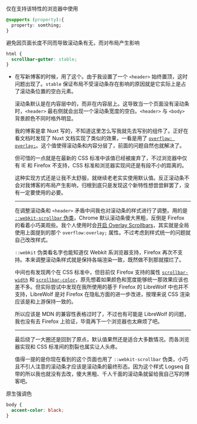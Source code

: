 仅在支持该特性的浏览器中使用

  ```css
  @supports (property):{
    property: somthing;
  }
  ```

避免因页面长度不同而导致滚动条有无，而对布局产生影响

  ```css
  html {
    scrollbar-gutter: stable;
  }
  ```

- 在写新博客的时候，用了这个。由于我设置了一个 `<header>` 始终置顶，这时问题出现了。`stable` 保证布局不受滚动条存在影响的原因就是它实际上是占了滚动条位置的空白元素。

  滚动条默认是在内容层中的，而非在内容层上。这导致当一个页面没有滚动条时，`<header>` 最右侧就会出现一个滚动条宽度的空白。`<header>` 与 `<body>` 背景颜色不同时格外明显。

   我的博客是拿 Nuxt 写的，不知道这里怎么写我就先去写别的组件了。正好在看文档时发现了 Nuxt 文档实现了类似的效果，一看是用了 [`overflow: overlay;`](https://developer.mozilla.org/zh-CN/docs/Web/CSS/overflow)。这个值使得滚动条和内容分层了，前面的问题自然也就解决了。

   但可惜的一点就是在最新的 CSS 标准中该值已经被废弃了，不过浏览器中仅有 IE 和 Firefox 不支持，CSS 标准和浏览器实现间还是有段不小的距离的。

   这种实现方式还是让我不太舒服，就继续老老实实使用默认值。反正滚动条不会对我博客的布局产生影响，归根到底只是发现这个新特性想尝尝鲜罢了，没有一定要使用的必要。

   -----

  在调整滚动条和 `<header>` 矛盾中间我也对滚动条的样式进行了调整。用的是 [`::webkit-scrollbar` 伪类](https://developer.mozilla.org/zh-CN/docs/Web/CSS/::-webkit-scrollbar)，Chrome 默认滚动条傻大黑粗，反倒是 Firefox 的看着小巧美观些。我个人使用时会[开启 Overlay Scrollbars](chrome://flags/#overlay-scrollbars)，其实就是全局使用上面提到的那个 `overflow:overlay;` 属性。不过考虑到样式统一的问题就自己改改样式。

  `::webkit` 伪类看名字也能知道仅 Webkit 系浏览器支持，Firefox 再次不支持。本来调整滚动条样式就是保持各端渲染一致，既然做不到那就摆烂了。

  中间也有发现两个在 CSS 标准中，但目前仅 Firefox 支持的属性 [`scrollbar-width`](https://developer.mozilla.org/zh-CN/docs/Web/CSS/scrollbar-width) 和 [`scrollbar-color`](https://developer.mozilla.org/zh-CN/docs/Web/CSS/scrollbar-color)，原先想着如果颜色和宽度能够统一那效果应该也差不多。但实际尝试中发现在我所使用的基于 Firefox 的 LibreWolf 中也并不支持，LibreWolf 是对 Firefox 在隐私方面的进一步改进，按理来说 CSS 渲染应该是和上游保持一致的。

  所以应该是 MDN 的兼容性表格过时了，不过也有可能是 LibreWolf 的问题，我也没有去 Firefox 上验证，毕竟再下一个浏览器也太麻烦了吧。

   -----

  最后绕了一大圈还是回到了原点，默认值果然还是适合大多数情况。而各浏览器实现和 CSS 标准间的割裂也属实让人头疼。
  
  值得一提的是你现在看到的这个页面也用了 `::webkit-scrollbar` 伪类，小巧且不引人注意的滚动条才应该是滚动条的最终形态。因为这个样式 Logseq 自带的所以我也就没有去改，傻大黑粗、千人千面的滚动条就留给我自己写的博客吧。

原生强调色

  ```css
  body {
    accent-color: black;
  }
  ```
